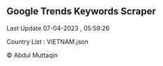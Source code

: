 

## Google Trends Keywords Scraper 
 
Last Update 07-04-2023 , 05:59:26

Country List :
VIETNAM.json



© Abdul Muttaqin 
